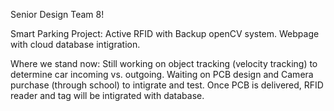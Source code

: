 Senior Design Team 8!

Smart Parking Project:
Active RFID with Backup openCV system.
Webpage with cloud database intigration.

Where we stand now:
  Still working on object tracking (velocity tracking) to determine car incoming vs. outgoing.
  Waiting on PCB design and Camera purchase (through school) to intigrate and test. 
  Once PCB is delivered, RFID reader and tag will be intigrated with database.
  
